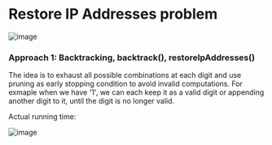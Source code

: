 # Restore IP Addresses problem
![image](https://user-images.githubusercontent.com/25105806/135189873-648db0b7-642f-4061-8b71-449c4acfd4bb.png)


### Approach 1: Backtracking, backtrack(), restoreIpAddresses()
The idea is to exhaust all possible combinations at each digit and use pruning as early stopping condition to avoid invalid computations. For exmaple when we have '1', we can each keep it as a valid digit or appending another digit to it, until the digit is no longer valid.

Actual running time:

![image](https://user-images.githubusercontent.com/25105806/135190094-15422c5e-ad2e-49e7-9a60-931f89ba8409.png)


